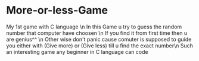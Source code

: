 # More-or-less-Game
My 1st game with C language \n
In this Game u try to guess the random number that computer have choosen \n
If you find it from first time then u are genius^^ \n
Other wise don't panic cause comuter is supposed to guide you either with (Give more) or (Give less) till u find the exact number\n
Such an interesting game any beginner in C language can code 
